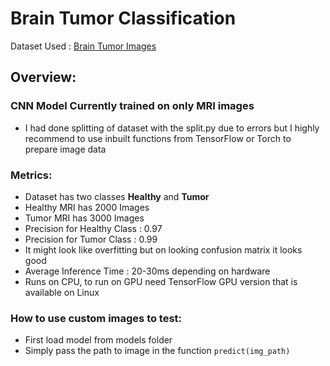 # Brain Tumor Classification

Dataset Used : [Brain Tumor Images](https://www.kaggle.com/datasets/murtozalikhon/brain-tumor-multimodal-image-ct-and-mri)

## Overview:

### CNN Model Currently trained on only MRI images
 - I had done splitting of dataset with the split.py due to errors but I highly recommend to use inbuilt functions from TensorFlow or Torch to prepare image data


### Metrics:
 - Dataset has two classes **Healthy** and **Tumor**
 - Healthy MRI has 2000 Images
 - Tumor MRI has 3000 Images
 - Precision for Healthy Class : 0.97
 - Precision for Tumor Class : 0.99 
 - It might look like overfitting but on looking confusion matrix it looks good
 - Average Inference Time : 20-30ms depending on hardware
 - Runs on CPU, to run on GPU need TensorFlow GPU version that is available on Linux

### How to use custom images to test:
 - First load model from models folder
 - Simply pass the path to image in the function `predict(img_path)`
